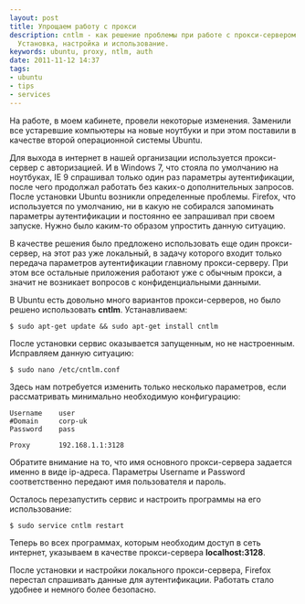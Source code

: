 ```yaml
---
layout: post
title: Упрощаем работу с прокси
description: cntlm - как решение проблемы при работе с прокси-сервером с аутентификацией.
  Установка, настройка и использование.
keywords: ubuntu, proxy, ntlm, auth
date: 2011-11-12 14:37
tags:
- ubuntu
- tips
- services
---
```

На работе, в моем кабинете, провели некоторые изменения. Заменили все устаревшие
компьютеры на новые ноутбуки и при этом поставили в качестве второй операционной системы
Ubuntu.

Для выхода в интернет в нашей организации используется прокси-сервер с авторизацией. И в
Windows 7, что стояла по умолчанию на ноутбуках, IE 9 спрашивал только один раз параметры
аутентификации, после чего продолжал работать без каких-о дополнительных запросов. После
установки Ubuntu возникли определенные проблемы. Firefox, что используется по умолчанию,
ни в какую не собирался запоминать параметры аутентификации и постоянно ее запрашивал при
своем запуске. Нужно было каким-то образом упростить данную ситуацию.

В качестве решения было предложено использовать еще один прокси-сервер, на этот раз уже
локальный, в задачу которого входит только передача параметров аутентификации главному
прокси-серверу. При этом все остальные приложения работают уже с обычным прокси, а значит
не возникает вопросов с конфиденциальными данными.

В Ubuntu есть довольно много вариантов прокси-серверов, но было решено использовать
**cntlm**. Устанавливаем:

    $ sudo apt-get update && sudo apt-get install cntlm

После установки сервис оказывается запущенным, но не настроенным. Исправляем данную
ситуацию:

    $ sudo nano /etc/cntlm.conf

Здесь нам потребуется изменить только несколько параметров, если рассматривать минимально
необходимую конфигурацию:

    Username	user
    #Domain		corp-uk
    Password	pass

    Proxy		192.168.1.1:3128

Обратите внимание на то, что имя основного прокси-сервера задается именно в виде
ip-адреса. Параметры Username и Password соответственно передают имя пользователя и
пароль.

Осталось перезапустить сервис и настроить программы на его использование:

    $ sudo service cntlm restart

Теперь во всех программах, которым необходим доступ в сеть интернет, указываем в качестве
прокси-сервера **localhost:3128**.

После установки и настройки локального прокси-сервера, Firefox перестал спрашивать данные
для аутентификации. Работать стало удобнее и немного более безопасно.
